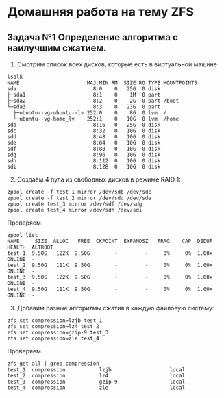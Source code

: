 # Домашняя работа на тему ZFS
## Задача №1 Определение алгоритма  с наилучшим сжатием.
1. Смотрим список всех дисков, которые есть в виртуальной машине
```
lsblk
NAME                      MAJ:MIN RM  SIZE RO TYPE MOUNTPOINTS
sda                         8:0    0   25G  0 disk 
├─sda1                      8:1    0    1M  0 part 
├─sda2                      8:2    0    2G  0 part /boot
└─sda3                      8:3    0   23G  0 part 
  ├─ubuntu--vg-ubuntu--lv 252:0    0    8G  0 lvm  /
  └─ubuntu--vg-home_lv    252:1    0   10G  0 lvm  /home
sdb                         8:16   0   25G  0 disk 
sdc                         8:32   0   10G  0 disk 
sdd                         8:48   0   10G  0 disk 
sde                         8:64   0   10G  0 disk 
sdf                         8:80   0   10G  0 disk 
sdg                         8:96   0   10G  0 disk 
sdh                         8:112  0   10G  0 disk 
sdi                         8:128  0   10G  0 disk 
```
2. Создаём 4 пула из свободных дисков в режиме RAID 1:
```
zpool create -f test_1 mirror /dev/sdb /dev/sdc
zpool create -f test_2 mirror /dev/sdd /dev/sde
zpool create test_3 mirror /dev/sdf /dev/sdg
zpool create test_4 mirror /dev/sdh /dev/sdi
```
Проверяем
```
zpool list
NAME     SIZE  ALLOC   FREE  CKPOINT  EXPANDSZ   FRAG    CAP  DEDUP    HEALTH  ALTROOT
test_1  9.50G   122K  9.50G        -         -     0%     0%  1.00x    ONLINE  -
test_2  9.50G   111K  9.50G        -         -     0%     0%  1.00x    ONLINE  -
test_3  9.50G   122K  9.50G        -         -     0%     0%  1.00x    ONLINE  -
test_4  9.50G   111K  9.50G        -         -     0%     0%  1.00x    ONLINE  -
```
3. Добавим разные алгоритмы сжатия в каждую файловую систему:
```
zfs set compression=lzjb test_1
zfs set compression=lz4 test_2
zfs set compression=gzip-9 test_3
zfs set compression=zle test_4
```
Проверяем
```
zfs get all | grep compression
test_1  compression           lzjb                   local
test_2  compression           lz4                    local
test_3  compression           gzip-9                 local
test_4  compression           zle                    local
```
